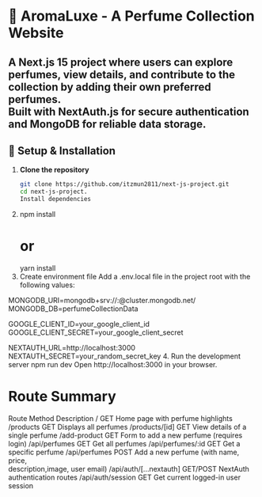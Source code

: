 # 🌸 AromaLuxe - A Perfume Collection Website

A **Next.js 15** project where users can explore perfumes, view details, and contribute to the collection by adding their own preferred perfumes.  
Built with **NextAuth.js** for secure authentication and **MongoDB** for reliable data storage.
---

## 🔧 Setup & Installation

1. **Clone the repository**
   ```bash
   git clone https://github.com/itzmun2811/next-js-project.git
   cd next-js-project.
   Install dependencies


 2. npm install
    # or
    yarn install
3. Create environment file
Add a .env.local file in the project root with the following values:

MONGODB_URI=mongodb+srv://<username>:<password>@cluster.mongodb.net/
MONGODB_DB=perfumeCollectionData

GOOGLE_CLIENT_ID=your_google_client_id
GOOGLE_CLIENT_SECRET=your_google_client_secret

NEXTAUTH_URL=http://localhost:3000
NEXTAUTH_SECRET=your_random_secret_key
4. Run the development server
npm run dev
Open http://localhost:3000 in your browser.

# Route Summary
Route	            Method                  	Description
/	                 GET	             Home page with perfume highlights
/products	         GET	                  Displays all perfumes
/products/[id]	     GET	             View details of a single perfume
/add-product	     GET	              Form to add a new perfume (requires login)
/api/perfumes	     GET	                Get all perfumes
/api/perfumes/:id    GET	              Get a specific perfume
/api/perfumes	      POST	             Add a new perfume (with name, price,  
                                       description,image, user email)
/api/auth/[...nextauth]	GET/POST	      NextAuth authentication routes
/api/auth/session	     GET	             Get current logged-in user session
